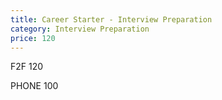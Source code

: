 ```yaml
---
title: Career Starter - Interview Preparation
category: Interview Preparation
price: 120
---
```

F2F 120 

PHONE 100
